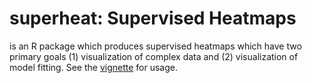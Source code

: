 # superheat: Supervised Heatmaps 

<superheat> is an R package which produces supervised heatmaps which have two primary goals (1) visualization of complex data and (2) visualization of model fitting. See the [vignette](https://cdn.rawgit.com/rlbarter/clusterplot/master/vignettes/Vignette.html) for usage.



